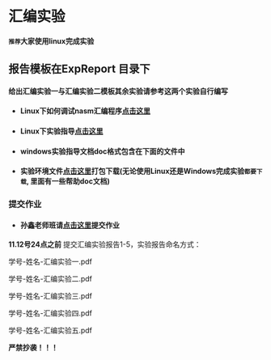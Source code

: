 # 汇编实验

#### `推荐`大家使用linux完成实验

## 报告模板在ExpReport 目录下

#### 给出汇编实验一与汇编实验二模板其余实验请参考这两个实验自行编写

- #### Linux下如何调试nasm汇编程序[点击这里](https://github.com/Cherrison/OUC-ICS/issues/2) 

- #### Linux下实验指导[点击这里](https://www.cnblogs.com/Cherrison-Time/p/11756239.html)

- #### windows实验指导文档doc格式包含在下面的文件中

- #### 实验环境文件[点击这里](https://package.ketangpai.com/Package/downloadCoursewareView/id/MDAwMDAwMDAwMLR2pZiH37dqhKVyoQ/uid/MDAwMDAwMDAwMLR2tZeGz6-vhKVyoQ/courseid/MDAwMDAwMDAwMLR2tZiHqbex.html)打包下载(无论使用Linux还是Windows完成实验`都要下载`, 里面有一些帮助doc文档)

### 提交作业

- #### 孙鑫老师班请[点击这里](https://www.ketangpai.com/Homework/handup/homeworkid/MDAwMDAwMDAwMLScvZaGudGx.html)提交作业

**11.12号24点之前** 提交汇编实验报告1-5，实验报告命名方式：


学号-姓名-汇编实验一.pdf   

学号-姓名-汇编实验二.pdf  

学号-姓名-汇编实验三.pdf 

学号-姓名-汇编实验四.pdf  

学号-姓名-汇编实验五.pdf


**严禁抄袭！！！**

